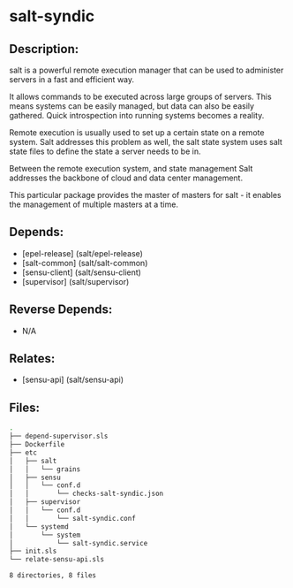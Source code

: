 # salt-syndic

## Description:

salt is a powerful remote execution manager that can be used to administer servers in a fast and efficient way.

It allows commands to be executed across large groups of servers. This means systems can be easily managed, but data can also be easily gathered.  Quick introspection into running systems becomes a reality.

Remote execution is usually used to set up a certain state on a remote system. Salt addresses this problem as well, the salt state system uses salt state files to define the state a server needs to be in.

Between the remote execution system, and state management Salt addresses the backbone of cloud and data center management.

This particular package provides the master of masters for salt - it enables the management of multiple masters at a time.

## Depends:

  -  [epel-release] (salt/epel-release)
  -  [salt-common] (salt/salt-common)
  -  [sensu-client] (salt/sensu-client)
  -  [supervisor] (salt/supervisor)

## Reverse Depends:

  -  N/A

## Relates:

  -  [sensu-api] (salt/sensu-api)

## Files:

```bash
.
├── depend-supervisor.sls
├── Dockerfile
├── etc
│   ├── salt
│   │   └── grains
│   ├── sensu
│   │   └── conf.d
│   │       └── checks-salt-syndic.json
│   ├── supervisor
│   │   └── conf.d
│   │       └── salt-syndic.conf
│   └── systemd
│       └── system
│           └── salt-syndic.service
├── init.sls
└── relate-sensu-api.sls

8 directories, 8 files
```
